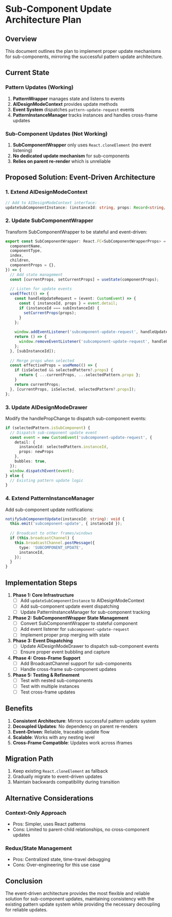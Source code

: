 # Sub-Component Update Architecture Plan

## Overview
This document outlines the plan to implement proper update mechanisms for sub-components, mirroring the successful pattern update architecture.

## Current State

### Pattern Updates (Working)
1. **PatternWrapper** manages state and listens to events
2. **AIDesignModeContext** provides update methods
3. **Event System** dispatches `pattern-update-request` events
4. **PatternInstanceManager** tracks instances and handles cross-frame updates

### Sub-Component Updates (Not Working)
1. **SubComponentWrapper** only uses `React.cloneElement` (no event listening)
2. **No dedicated update mechanism** for sub-components
3. **Relies on parent re-render** which is unreliable

## Proposed Solution: Event-Driven Architecture

### 1. Extend AIDesignModeContext

```typescript
// Add to AIDesignModeContext interface:
updateSubComponentInstance: (instanceId: string, props: Record<string, unknown>) => void;
```

### 2. Update SubComponentWrapper

Transform SubComponentWrapper to be stateful and event-driven:

```typescript
export const SubComponentWrapper: React.FC<SubComponentWrapperProps> = ({
  componentName,
  componentType,
  index,
  children,
  componentProps = {},
}) => {
  // Add state management
  const [currentProps, setCurrentProps] = useState(componentProps);
  
  // Listen for update events
  useEffect(() => {
    const handleUpdateRequest = (event: CustomEvent) => {
      const { instanceId, props } = event.detail;
      if (instanceId === subInstanceId) {
        setCurrentProps(props);
      }
    };
    
    window.addEventListener('subcomponent-update-request', handleUpdateRequest);
    return () => {
      window.removeEventListener('subcomponent-update-request', handleUpdateRequest);
    };
  }, [subInstanceId]);
  
  // Merge props when selected
  const effectiveProps = useMemo(() => {
    if (isSelected && selectedPattern?.props) {
      return { ...currentProps, ...selectedPattern.props };
    }
    return currentProps;
  }, [currentProps, isSelected, selectedPattern?.props]);
};
```

### 3. Update AIDesignModeDrawer

Modify the handlePropChange to dispatch sub-component events:

```typescript
if (selectedPattern.isSubComponent) {
  // Dispatch sub-component update event
  const event = new CustomEvent('subcomponent-update-request', {
    detail: { 
      instanceId: selectedPattern.instanceId, 
      props: newProps 
    },
    bubbles: true,
  });
  window.dispatchEvent(event);
} else {
  // Existing pattern update logic
}
```

### 4. Extend PatternInstanceManager

Add sub-component update notifications:

```typescript
notifySubComponentUpdate(instanceId: string): void {
  this.emit('subcomponent-update', { instanceId });
  
  // Broadcast to other frames/windows
  if (this.broadcastChannel) {
    this.broadcastChannel.postMessage({
      type: 'SUBCOMPONENT_UPDATE',
      instanceId,
    });
  }
}
```

## Implementation Steps

1. **Phase 1: Core Infrastructure**
   - [ ] Add `updateSubComponentInstance` to AIDesignModeContext
   - [ ] Add sub-component update event dispatching
   - [ ] Update PatternInstanceManager for sub-component tracking

2. **Phase 2: SubComponentWrapper State Management**
   - [ ] Convert SubComponentWrapper to stateful component
   - [ ] Add event listener for `subcomponent-update-request`
   - [ ] Implement proper prop merging with state

3. **Phase 3: Event Dispatching**
   - [ ] Update AIDesignModeDrawer to dispatch sub-component events
   - [ ] Ensure proper event bubbling and capture

4. **Phase 4: Cross-Frame Support**
   - [ ] Add BroadcastChannel support for sub-components
   - [ ] Handle cross-frame sub-component updates

5. **Phase 5: Testing & Refinement**
   - [ ] Test with nested sub-components
   - [ ] Test with multiple instances
   - [ ] Test cross-frame updates

## Benefits

1. **Consistent Architecture**: Mirrors successful pattern update system
2. **Decoupled Updates**: No dependency on parent re-renders
3. **Event-Driven**: Reliable, traceable update flow
4. **Scalable**: Works with any nesting level
5. **Cross-Frame Compatible**: Updates work across iframes

## Migration Path

1. Keep existing `React.cloneElement` as fallback
2. Gradually migrate to event-driven updates
3. Maintain backwards compatibility during transition

## Alternative Considerations

### Context-Only Approach
- Pros: Simpler, uses React patterns
- Cons: Limited to parent-child relationships, no cross-component updates

### Redux/State Management
- Pros: Centralized state, time-travel debugging
- Cons: Over-engineering for this use case

## Conclusion

The event-driven architecture provides the most flexible and reliable solution for sub-component updates, maintaining consistency with the existing pattern update system while providing the necessary decoupling for reliable updates.
